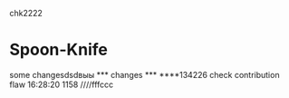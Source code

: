 chk2222
# Spoon-Knife
some changesdsdвыы
*** changes ***
****134226
check contribution flaw
16:28:20
1158
////fffccc